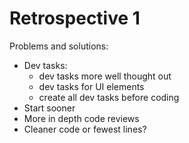 # Retrospective 1
Problems and solutions: 
* Dev tasks:
  * dev tasks more well thought out 
  * dev tasks for UI elements 
  * create all dev tasks before coding 
* Start sooner 
* More in depth code reviews 
* Cleaner code or fewest lines? 
